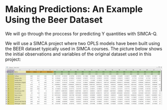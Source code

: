 # Making Predictions: An Example Using the Beer Dataset

We will go through the proccess for predicting Y quantities with SIMCA-Q.

We will use a SIMCA project where two OPLS models have been built using the BEER dataset typically used in SIMCA courses. The picture below shows the initial observations and variables of the original dataset used in this project:

![Original Dataset](https://github.com/OEM-Sartorius-Data-Analytics/SimcaQ_Python_Scripting_Guide/blob/main/06_PredictionInterface_1/Dataset1.png)



